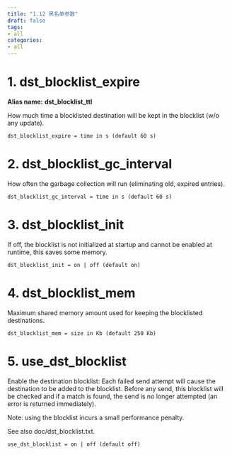 ```yaml
---
title: "1.12 黑名单参数"
draft: false
tags:
- all
categories:
- all
---
```





# 1. dst_blocklist_expire

**Alias name:** **dst_blocklist_ttl**

How much time a blocklisted destination will be kept in the blocklist
(w/o any update).

    dst_blocklist_expire = time in s (default 60 s)

# 2. dst_blocklist_gc_interval

How often the garbage collection will run (eliminating old, expired
entries).

    dst_blocklist_gc_interval = time in s (default 60 s)

# 3. dst_blocklist_init

If off, the blocklist is not initialized at startup and cannot be
enabled at runtime, this saves some memory.

    dst_blocklist_init = on | off (default on)

# 4. dst_blocklist_mem

Maximum shared memory amount used for keeping the blocklisted
destinations.

    dst_blocklist_mem = size in Kb (default 250 Kb)

# 5. use_dst_blocklist

Enable the destination blocklist: Each failed send attempt will cause
the destination to be added to the blocklist. Before any send, this
blocklist will be checked and if a match is found, the send is no longer
attempted (an error is returned immediately).

Note: using the blocklist incurs a small performance penalty.

See also doc/dst_blocklist.txt.

    use_dst_blocklist = on | off (default off)